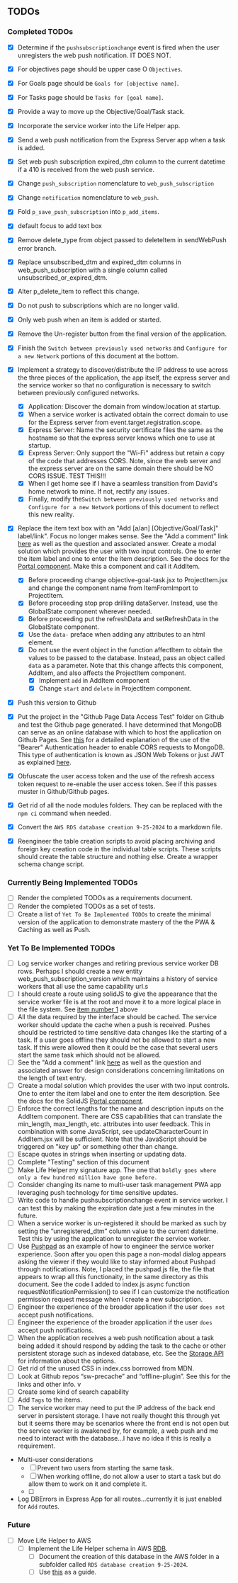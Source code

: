 ## TODOs

### Completed TODOs

- [x] Determine if the <!--- cspell:disable --> `pushsubscriptionchange` event
      is fired when the user unregisters <!--- cspell:enable --> the web push notification. IT DOES NOT.
- [x] For objectives page should be upper case O `Objectives`.
- [x] For Goals page should be `Goals for [objective name]`.
- [x] For Tasks page should be `Tasks for [goal name]`.
- [x] Provide a way to move up the Objective/Goal/Task stack.
- [x] Incorporate the service worker into the Life Helper app.
- [x] Send a web push notification from the Express Server app when a task is added.
- [x] Set web push subscription expired_dtm column to the current datetime if a 410 is received from the web push service.
- [x] Change `push_subscription` nomenclature to `web_push_subscription`
- [x] Change `notification` nomenclature to `web_push`.
- [x] Fold `p_save_push_subscription` into `p_add_items`.
- [x] default focus to add text box
- [x] Remove delete_type from object passed to deleteItem in sendWebPush error branch.
- [x] Replace unsubscribed_dtm and expired_dtm columns in web_push_subscription with a single column called unsubscribed_or_expired_dtm.
- [x] Alter p_delete_item to reflect this change.
- [x] Do not push to subscriptions which are no longer valid.
- [x] Only web push when an item is added or started.
- [x] Remove the Un-register button from the final version of the application.
- [x] Finish the `Switch between previously used networks` and `Configure for a new Network` portions of this document at the bottom.
- [x] Implement a strategy to discover/distribute the IP address to use across the three pieces of the application, the app itself, the express server and the service worker so that no configuration is necessary to switch between previously configured networks.

  - [x] Application: Discover the domain from window.location at startup.
  - [x] When a service worker is activated obtain the correct domain to use for the Express server from event.target.registration.scope.
  - [x] Express Server: Name the security certificate files the same as the hostname so that the express server knows which one to use at startup.
  - [x] Express Server: Only support the "Wi-Fi" address but retain a copy of the code that addresses CORS. Note, since the web server and the express server are on the same domain there should be NO CORS ISSUE. TEST THIS!!!
  - [x] When I get home see if I have a seamless transition from David's home network to mine. If not, rectify any issues.
  - [x] Finally, modify the`Switch between previously used networks` and `Configure for a new Network` portions of this document to reflect this new reality.

- [x] Replace the item text box with an "Add [a/an] [Objective/Goal/Task]" label/link". Focus no longer makes sense. See the "Add a comment" link [here](https://ux.stackexchange.com/questions/149929/text-box-max-character-limit-best-practice) as well as the question and associated answer. Create a modal solution which provides the user with two input controls. One to enter the item label and one to enter the item description. See the docs for the [Portal component](https://docs.solidjs.com/reference/components/portal#lessportalgreater). Make this a component and call it AddItem.
  - [x] Before proceeding change objective-goal-task.jsx to ProjectItem.jsx and change the component name from ItemFromImport to ProjectItem.
  - [x] Before proceeding stop prop drilling dataServer. Instead, use the GlobalState component wherever needed.
  - [x] Before proceeding put the refreshData and setRefreshData in the GlobalState component.
  - [x] Use the `data-` preface when adding any attributes to an html element.
  - [x] Do not use the event object in the function affectItem to obtain the values to be passed to the database. Instead, pass an object called `data` as a parameter. Note that this change affects this component, AddItem, and also affects the ProjectItem component.
    - [x] Implement `add` in AddItem component
    - [x] Change `start` and `delete` in ProjectItem component.
- [x] Push this version to Github
- [x] Put the project in the "Github Page Data Access Test" folder on Github and test the Github page generated. I have determined that MongoDB can serve as an online database with which to host the application on Github Pages. See [this](https://www.mongodb.com/docs/atlas/app-services/data-api/authenticate/#std-label-data-api-bearer-authentication) for a detailed explanation of the use of the "Bearer" Authentication header to enable CORS requests to MongoDB. This type of authentication is known as JSON Web Tokens or just JWT as explained [here](https://jwt.io/introduction/).
- [x] Obfuscate the user access token and the use of the refresh access token request to re-enable the user access token. See if this passes muster in Github/Github pages.
- [x] Get rid of all the node modules folders. They can be replaced with the `npm ci` command when needed.
- [x] Convert the `AWS RDS database creation 9-25-2024` to a markdown file.
- [x] Reengineer the table creation scripts to avoid placing archiving and foreign key creation code in the individual table scripts. These scripts should create the table structure and nothing else. Create a wrapper schema change script.

### Currently Being Implemented TODOs

- [ ] Render the completed TODOs as a requirements document.
- [ ] Render the completed TODOs as a set of tests.
- [ ] Create a list of `Yet To Be Implemented TODOs` to create the minimal version of the application to demonstrate mastery of the the PWA & Caching as well as Push.

### Yet To Be Implemented TODOs

- [ ] Log service worker changes and retiring previous service worker DB rows. Perhaps I should create a new entity web_push_subscription_version which maintains a history of service workers that all use the same capability url.s
- [ ] I should create a route using solidJS to give the appearance that the service worker file is at the root and move it to a more logical place in the file system. See <a href="#service-worker-in-root">item number 1</a> above
- [ ] All the data required by the interface should be cached. The service worker should update the cache when a push is received. Pushes should be restricted to time sensitive data changes like the starting of a task. If a user goes offline they should not be allowed to start a new task. If this were allowed then it could be the case that several users start the same task which should not be allowed.
- [ ] See the "Add a comment" link [here](https://ux.stackexchange.com/questions/149929/text-box-max-character-limit-best-practice) as well as the question and associated answer for design considerations concerning limitations on the length of text entry.
- [ ] Create a modal solution which provides the user with two input controls. One to enter the item label and one to enter the item description. See the docs for the SolidJS [Portal component](https://docs.solidjs.com/reference/components/portal#lessportalgreater).
- [ ] Enforce the correct lengths for the name and description inputs on the AddItem component. There are CSS capabilities that can translate the min_length, max_length, etc. attributes into user feedback. This in combination with some JavaScript, see updateCharacterCount in AddItem.jsx will be sufficient. Note that the JavaScript should be triggered on "key up" or something other than change.
- [ ] Escape quotes in strings when inserting or updating data.
- [ ] Complete "Testing" section of this document
- [ ] Make Life Helper my signature app. The one that `boldly goes where only a few hundred million have gone before.`
- [ ] Consider changing its name to multi-user task management PWA app leveraging push technology for time sensitive updates.
- [ ] Write code to handle <!--- cspell:disable --> pushsubscriptionchange <!--- cspell:enable --> event in service worker. I
      can test this by making the expiration date just a few minutes in the future.
- [ ] When a service worker is un-registered it should be marked as such by setting the “unregistered_dtm” column value to the current datetime. Test this by using the application to unregister the service worker.
- [ ] Use <!--- cspell:disable --> [Pushpad](https://pushpad.xyz/blog/web-push-error-410-the-push-subscription-has-expired-or-the-user-has-unsubscribed) as an example of how to engineer the service worker experience. Soon after you open this page a non-modal dialog appears asking the viewer if they would like to stay informed about Pushpad through notifications. Note, I placed the pushpad.js file, the file that appears to wrap all this functionaity, in the same directory as this document. See the code I added to index.js async function requestNotificationPermission() to see if I can customize the notification permission request message when I create a new subscription. <!--- cspell:enable -->
- [ ] Engineer the experience of the broader application if the user `does not` accept push notifications.
- [ ] Engineer the experience of the broader application if the user `does` accept push notifications.
- [ ] When the application receives a web push notification about a task being added it should respond by adding the task to the cache or other persistent storage such as indexed database, etc. See the [Storage API](https://developer.mozilla.org/en-US/docs/Web/API/Storage_API) for information about the options.
- [ ] Get rid of the unused CSS in index.css borrowed from MDN.
- [ ] Look at Github repos <!--- cspell:disable --> “sw-precache” <!--- cspell:enable --> and “offline-plugin”. See this for the links and other info.
      v
- [ ] Create some kind of search capability
- [ ] Add `Tags` to the items.
- [ ] The service worker may need to put the IP address of the back end server in persistent storage. I have not really thought this through yet but it seems there may be scenarios where the front end is not open but the service worker is awakened by, for example, a web push and me need to interact with the database...I have no idea if this is really a requirement.
- Multi-user considerations
  - [ ] Prevent two users from starting the same task.
  - [ ] When working offline, do not allow a user to start a task but do allow them to work on it and complete it.
  - [ ]
- Log DBErrors in Express App for all routes...currently it is just enabled for `Add` routes.

### Future

- [ ] Move Life Helper to AWS
  - [ ] Implement the Life Helper schema in AWS [RDB](https://us-east-1.console.aws.amazon.com/rds/home?region=us-east-1).
    - [ ] Document the creation of this database in the AWS folder in a subfolder called `RDS database creation 9-25-2024`.
    - [ ] Use [this](https://duckduckgo.com/?q=how+to+use+AWS+secrets+for+a+RDS+database+call+from+an+S3+application&iax=videos&ia=videos&iai=https%3A%2F%2Fwww.youtube.com%2Fwatch%3Fv%3DNg_zi11N4_c) as a guide.
